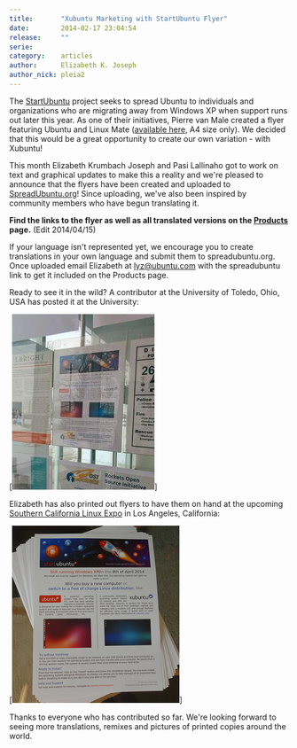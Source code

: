 ```yaml
---
title:       "Xubuntu Marketing with StartUbuntu Flyer"
date:        2014-02-17 23:04:54
release:     ""
serie:       
category:    articles
author:      Elizabeth K. Joseph
author_nick: pleia2
---
```


The [StartUbuntu](https://wiki.ubuntu.com/StartUbuntu) project seeks to spread Ubuntu to individuals and organizations who are migrating away from Windows XP when support runs out later this year. As one of their initiatives, Pierre van Male created a flyer featuring Ubuntu and Linux Mate ([available here](http://spreadubuntu.org/en/material/poster/start-ubuntu-addis-announcement), A4 size only). We decided that this would be a great opportunity to create our own variation - with Xubuntu!

This month Elizabeth Krumbach Joseph and Pasi Lallinaho got to work on text and graphical updates to make this a reality and we're pleased to announce that the flyers have been created and uploaded to [SpreadUbuntu.org](http://spreadubuntu.org/)! Since uploading, we've also been inspired by community members who have begun translating it.

**Find the links to the flyer as well as all translated versions on the [Products](http://xubuntu.org/products/ "Products") page.** (Edit 2014/04/15)

If your language isn't represented yet, we encourage you to create translations in your own language and submit them to spreadubuntu.org. Once uploaded email Elizabeth at lyz@ubuntu.com with the spreadubuntu link to get it included on the Products page.

Ready to see it in the wild? A contributor at the University of Toledo, Ohio, USA has posted it at the University:

[![ohio_start_ubuntu-xubuntu](/assets/articles/2014/ohio_start_ubuntu-xubuntu.jpg)]

Elizabeth has also printed out flyers to have them on hand at the upcoming [Southern California Linux Expo](https://www.socallinuxexpo.org/scale12x) in Los Angeles, California:

[![california_start_ubuntu-xubuntu](/assets/articles/2014/california_start_ubuntu-xubuntu.jpg)]

Thanks to everyone who has contributed so far. We're looking forward to seeing more translations, remixes and pictures of printed copies around the world.
